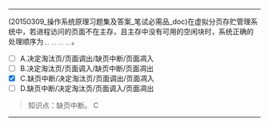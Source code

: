 ---
(20150309_操作系统原理习题集及答案_笔试必需品_doc)在虚拟分页存贮管理系统中，若进程访问的页面不在主存，且主存中没有可用的空闲块时，系统正确的
处理顺序为﹎﹎﹎﹎。
- [ ] A.决定淘汰页/页面调出/缺页中断/页面凋入 
- [ ] B.决定淘汰页/页面调入/缺页中断/页面凋出 
- [x] C.缺页中断/决定淘汰页/页面调出/页面凋入
- [ ] D.缺页中断/决定淘汰页/页面调入/页面凋出

> 知识点：缺页中断。
> C

---